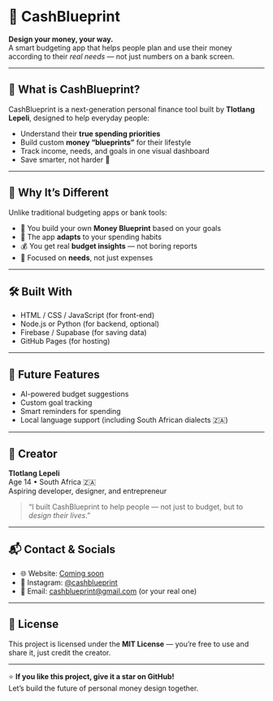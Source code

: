 # 💸 CashBlueprint
**Design your money, your way.**  
A smart budgeting app that helps people plan and use their money according to their *real needs* — not just numbers on a bank screen.

---

## 🚀 What is CashBlueprint?
CashBlueprint is a next-generation personal finance tool built by **Tlotlang Lepeli**, designed to help everyday people:
- Understand their **true spending priorities**
- Build custom **money “blueprints”** for their lifestyle
- Track income, needs, and goals in one visual dashboard
- Save smarter, not harder 🧠

---

## 🌟 Why It’s Different
Unlike traditional budgeting apps or bank tools:
- 💬 You build your own **Money Blueprint** based on your goals  
- 🧭 The app **adapts** to your spending habits  
- 💰 You get real **budget insights** — not boring reports  
- 🎯 Focused on **needs**, not just expenses

---

## 🛠️ Built With
- HTML / CSS / JavaScript (for front-end)
- Node.js or Python (for backend, optional)
- Firebase / Supabase (for saving data)
- GitHub Pages (for hosting)

---

## 💼 Future Features
- AI-powered budget suggestions  
- Custom goal tracking  
- Smart reminders for spending  
- Local language support (including South African dialects 🇿🇦)

---

## 👤 Creator
**Tlotlang Lepeli**  
Age 14 • South Africa 🇿🇦  
Aspiring developer, designer, and entrepreneur  
> “I built CashBlueprint to help people — not just to budget, but to *design their lives*.”

---

## 📬 Contact & Socials
- 🌐 Website: [Coming soon](#)
- 🧠 Instagram: [@cashblueprint](#)
- 💌 Email: cashblueprint@gmail.com (or your real one)

---

## 🪪 License
This project is licensed under the **MIT License** — you’re free to use and share it, just credit the creator.

---
⭐ **If you like this project, give it a star on GitHub!**  
Let’s build the future of personal money design together.

